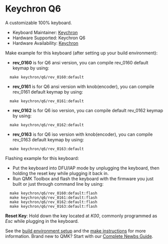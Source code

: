 # Keychron Q6

A customizable 100% keyboard.

* Keyboard Maintainer: [Keychron](https://github.com/keychron)
* Hardware Supported: Keychron Q6
* Hardware Availability: [Keychron](https://www.keychron.com)

Make example for this keyboard (after setting up your build environment):

- **rev_0160** is for Q6 ansi version, you can compile rev_0160 default keymap by using:

```
  make keychron/q6/rev_0160:default
```

- **rev_0161** is for Q6 ansi version with knob(encoder), you can compile rev_0161 default keymap by using:

```
  make keychron/q6/rev_0161:default
```

- **rev_0162** is for Q6 iso version, you can compile default rev_0162 keymap by using:

```
  make keychron/q6/rev_0162:default
```

- **rev_0163** is for Q6 iso version with knob(encoder), you can compile rev_0163 default keymap by using:

```
  make keychron/q6/rev_0163:default
```

Flashing example for this keyboard:

- Put the keyboard into DFU/IAP mode by unplugging the keyboard, then holding the reset key while plugging it back in.
- Run QMK Toolbox and flash the keyboard with the firmware you just built or just through command line by using:

```
  make keychron/q6/rev_0160:default:flash
  make keychron/q6/rev_0161:default:flash
  make keychron/q6/rev_0162:default:flash
  make keychron/q6/rev_0163:default:flash
```

**Reset Key**: Hold down the key located at *K00*, commonly programmed as *Esc* while plugging in the keyboard.

See the [build environment setup](https://docs.qmk.fm/#/getting_started_build_tools) and the [make instructions](https://docs.qmk.fm/#/getting_started_make_guide) for more information. Brand new to QMK? Start with our [Complete Newbs Guide](https://docs.qmk.fm/#/newbs).
